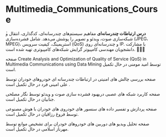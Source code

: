 # Multimedia_Communications_Course
ٰ**درس ارتباطات چندرسانه‌ای** مفاهیم سیستم‌های چندرسانه‌ای، کدگذاری، انتقال و شبکه‌سازی صوت، ویدئو و تصویر را پوشش می‌دهد. شامل فشرده‌سازی (JPEG، MPEG)، استریمینگ، کیفیت سرویس (QoS) و چندرسانه‌ای روی IP. با مشارکت دانشجویان مهندسی کامپیوتر گرایش شبکه‌های کامپیوتری تهیه شده است. 🚀📡🎥

صفحه Create Analysis and Optimization of Quality of Service (QoS) in Multimedia Communications using Data Mining توسط امید مومنی در حال تکمیل است. 

صفحه بررسی چالش های امنیتی در ارتباطات چندرسانه ای خودروهای خودران توسط علی امینی فرد در حال تکمیل است .
  

صفحه کاربرد شبکه های عصبی دربهبود فشرده سازی صوت و ویدئو توسط نگار مصلحی جنابیان در حال تکمیل است.

صفحه پردازش و تفسیر داده های سنسور های خودروی های خودران با هوش مصنوعی توسط فروغ رزاقیان در حال تکمیل است.

صفحه تحلیل ویدیو های دوربین های خودروهای خودران برای تشخیص موانع توسط مهرناز اسلامی در حال تکمیل است.
